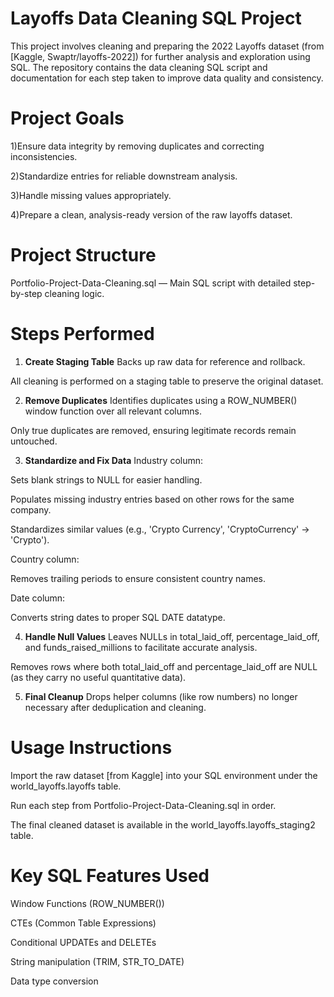 # Layoffs Data Cleaning SQL Project
This project involves cleaning and preparing the 2022 Layoffs dataset (from [Kaggle, Swaptr/layoffs-2022]) for further analysis and exploration using SQL. The repository contains the data cleaning SQL script and documentation for each step taken to improve data quality and consistency.

# Project Goals
1)Ensure data integrity by removing duplicates and correcting inconsistencies.

2)Standardize entries for reliable downstream analysis.

3)Handle missing values appropriately.

4)Prepare a clean, analysis-ready version of the raw layoffs dataset.

# Project Structure
Portfolio-Project-Data-Cleaning.sql — Main SQL script with detailed step-by-step cleaning logic.

# Steps Performed
1. **Create Staging Table**
Backs up raw data for reference and rollback.

All cleaning is performed on a staging table to preserve the original dataset.

2. **Remove Duplicates**
Identifies duplicates using a ROW_NUMBER() window function over all relevant columns.

Only true duplicates are removed, ensuring legitimate records remain untouched.

3. **Standardize and Fix Data**
Industry column:

Sets blank strings to NULL for easier handling.

Populates missing industry entries based on other rows for the same company.

Standardizes similar values (e.g., 'Crypto Currency', 'CryptoCurrency' → 'Crypto').

Country column:

Removes trailing periods to ensure consistent country names.

Date column:

Converts string dates to proper SQL DATE datatype.

4. **Handle Null Values**
Leaves NULLs in total_laid_off, percentage_laid_off, and funds_raised_millions to facilitate accurate analysis.

Removes rows where both total_laid_off and percentage_laid_off are NULL (as they carry no useful quantitative data).

5. **Final Cleanup**
Drops helper columns (like row numbers) no longer necessary after deduplication and cleaning.

# Usage Instructions
Import the raw dataset [from Kaggle] into your SQL environment under the world_layoffs.layoffs table.

Run each step from Portfolio-Project-Data-Cleaning.sql in order.

The final cleaned dataset is available in the world_layoffs.layoffs_staging2 table.

# Key SQL Features Used
Window Functions (ROW_NUMBER())

CTEs (Common Table Expressions)

Conditional UPDATEs and DELETEs

String manipulation (TRIM, STR_TO_DATE)

Data type conversion




